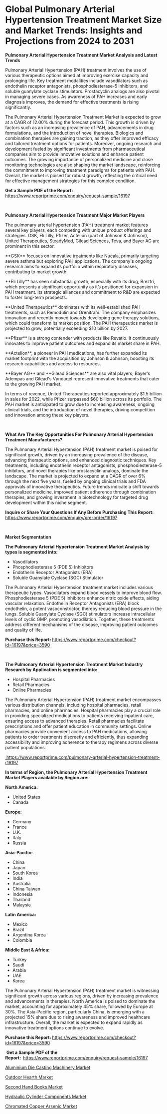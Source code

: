 <p><h1>Global Pulmonary Arterial Hypertension Treatment Market Size and Market Trends: Insights and Projections from 2024 to 2031</h1></p><p><strong>Pulmonary Arterial Hypertension Treatment Market Analysis and Latest Trends</strong></p>
<p><p>Pulmonary Arterial Hypertension (PAH) treatment involves the use of various therapeutic options aimed at improving exercise capacity and prolonging life. Key treatment modalities include vasodilators such as endothelin receptor antagonists, phosphodiesterase-5 inhibitors, and soluble guanylate cyclase stimulators. Prostacyclin analogs are also pivotal in managing severe cases. As awareness of PAH increases and early diagnosis improves, the demand for effective treatments is rising significantly.</p><p>The Pulmonary Arterial Hypertension Treatment Market is expected to grow at a CAGR of 12.00% during the forecast period. This growth is driven by factors such as an increasing prevalence of PAH, advancements in drug formulations, and the introduction of novel therapies. Biologics and combination therapies are gaining traction, as they offer improved efficacy and tailored treatment options for patients. Moreover, ongoing research and development fueled by significant investments from pharmaceutical companies aim to provide innovative solutions and enhance patient outcomes. The growing importance of personalized medicine and close monitoring technologies are also shaping the market landscape, reinforcing the commitment to improving treatment paradigms for patients with PAH. Overall, the market is poised for robust growth, reflecting the critical need for effective management strategies for this complex condition.</p></p>
<p><strong>Get a Sample PDF of the Report:&nbsp;</strong> <a href="https://www.reportprime.com/enquiry/request-sample/16197?utm_campaign=63&utm_medium=2&utm_source=Github&utm_content=ia&utm_term=02122024&utm_id=pulmonary-arterial-hypertension-treatment">https://www.reportprime.com/enquiry/request-sample/16197</a></p>
<p>&nbsp;</p>
<p><strong>Pulmonary Arterial Hypertension Treatment Major Market Players</strong></p>
<p><p>The pulmonary arterial hypertension (PAH) treatment market features several key players, each competing with unique product offerings and strategies. GSK, Eli Lilly, Pfizer, Actelion (part of Johnson & Johnson), United Therapeutics, SteadyMed, Gilead Sciences, Teva, and Bayer AG are prominent in this sector.</p><p>**GSK** focuses on innovative treatments like Nucala, primarily targeting severe asthma but exploring PAH applications. The company's ongoing research aims to expand its portfolio within respiratory diseases, contributing to market growth. </p><p>**Eli Lilly** has seen substantial growth, especially with its drug, Breztri, which presents a significant opportunity as it’s positioned for expansion in PAH treatment. Its strategic alliances and commitment to R&D are expected to foster long-term prospects.</p><p>**United Therapeutics** dominates with its well-established PAH treatments, such as Remodulin and Orenitram. The company emphasizes innovation and recently moved towards developing gene therapy solutions, which could transform its market position. The PAH therapeutics market is projected to grow, potentially exceeding $10 billion by 2027.</p><p>**Pfizer** is a strong contender with products like Revatio. It continuously innovates to improve patient outcomes and expand its market share in PAH. </p><p>**Actelion**, a pioneer in PAH medications, has further expanded its market footprint with the acquisition by Johnson & Johnson, boosting its research capabilities and access to resources.</p><p>**Bayer AG** and **Gilead Sciences** are also vital players; Bayer's Adempas and Gilead's Vyndaqel represent innovative treatments that cater to the growing PAH market.</p><p>In terms of revenue, United Therapeutics reported approximately $1.5 billion in sales for 2022, while Pfizer surpassed $60 billion across its portfolio. The PAH market is anticipated to grow due to increasing awareness, ongoing clinical trials, and the introduction of novel therapies, driving competition and innovation among these key players.</p></p>
<p>&nbsp;</p>
<p><strong>What Are The Key Opportunities For Pulmonary Arterial Hypertension Treatment Manufacturers?</strong></p>
<p><p>The Pulmonary Arterial Hypertension (PAH) treatment market is poised for significant growth, driven by an increasing prevalence of the disease, advancing therapeutic options, and enhanced diagnostic techniques. Key treatments, including endothelin receptor antagonists, phosphodiesterase-5 inhibitors, and novel therapies like prostacyclin analogs, dominate the landscape. The market is projected to expand at a CAGR of over 6% through the next five years, fueled by ongoing clinical trials and FDA approvals of innovative therapeutics. Future trends indicate a shift towards personalized medicine, improved patient adherence through combination therapies, and growing investment in biotechnology for targeted drug development within this niche segment.</p></p>
<p><strong>Inquire or Share Your Questions If Any Before Purchasing This Report:</strong> <a href="https://www.reportprime.com/enquiry/pre-order/16197?utm_campaign=63&utm_medium=2&utm_source=Github&utm_content=ia&utm_term=02122024&utm_id=pulmonary-arterial-hypertension-treatment">https://www.reportprime.com/enquiry/pre-order/16197</a></p>
<p>&nbsp;</p>
<p><strong>Market Segmentation</strong></p>
<p><strong>The Pulmonary Arterial Hypertension Treatment Market Analysis by types is segmented into:</strong></p>
<p><ul><li>Vasodilators</li><li>Phosphodiesterase 5 (PDE 5) Inhibitors</li><li>Endothelin Receptor Antagonists (ERA)</li><li>Soluble Guanylate Cyclase (SGC) Stimulator</li></ul></p>
<p><p>The Pulmonary Arterial Hypertension treatment market includes various therapeutic types. Vasodilators expand blood vessels to improve blood flow. Phosphodiesterase 5 (PDE 5) inhibitors enhance nitric oxide effects, aiding vascular relaxation. Endothelin Receptor Antagonists (ERA) block endothelin, a potent vasoconstrictor, thereby reducing blood pressure in the lungs. Soluble Guanylate Cyclase (SGC) stimulators increase intracellular levels of cyclic GMP, promoting vasodilation. Together, these treatments address different mechanisms of the disease, improving patient outcomes and quality of life.</p></p>
<p><strong>Purchase this Report:&nbsp;</strong><a href="https://www.reportprime.com/checkout?id=16197&price=3590&utm_campaign=63&utm_medium=2&utm_source=Github&utm_content=ia&utm_term=02122024&utm_id=pulmonary-arterial-hypertension-treatment">https://www.reportprime.com/checkout?id=16197&price=3590</a></p>
<p>&nbsp;</p>
<p><strong>The Pulmonary Arterial Hypertension Treatment Market Industry Research by Application is segmented into:</strong></p>
<p><ul><li>Hospital Pharmacies</li><li>Retail Pharmacies</li><li>Online Pharmacies</li></ul></p>
<p><p>The Pulmonary Arterial Hypertension (PAH) treatment market encompasses various distribution channels, including hospital pharmacies, retail pharmacies, and online pharmacies. Hospital pharmacies play a crucial role in providing specialized medications to patients receiving inpatient care, ensuring access to advanced therapies. Retail pharmacies facilitate prescriptions and offer patient education in community settings. Online pharmacies provide convenient access to PAH medications, allowing patients to order treatments discreetly and efficiently, thus expanding accessibility and improving adherence to therapy regimens across diverse patient populations.</p></p>
<p><a href="https://www.reportprime.com/pulmonary-arterial-hypertension-treatment-r16197?utm_campaign=63&utm_medium=2&utm_source=Github&utm_content=ia&utm_term=02122024&utm_id=pulmonary-arterial-hypertension-treatment">&nbsp;https://www.reportprime.com/pulmonary-arterial-hypertension-treatment-r16197</a></p>
<p><strong>In terms of Region, the Pulmonary Arterial Hypertension Treatment Market Players available by Region are:</strong></p>
<p>
    <p> <strong> North America: </strong>
        <ul>
            <li>United States</li>
            <li>Canada</li>
        </ul>
        </p> 
    <p> <strong> Europe: </strong>
        <ul>
            <li>Germany</li>
            <li>France</li>
            <li>U.K.</li>
            <li>Italy</li>
            <li>Russia</li>
        </ul>
        </p> 
    <p> <strong> Asia-Pacific: </strong>
        <ul>
            <li>China</li>
            <li>Japan</li>
            <li>South Korea</li>
            <li>India</li>
            <li>Australia</li>
            <li>China Taiwan</li>
            <li>Indonesia</li>
            <li>Thailand</li>
            <li>Malaysia</li>
        </ul>
        </p> 
    <p> <strong> Latin America: </strong>
        <ul>
            <li>Mexico</li>
            <li>Brazil</li>
            <li>Argentina Korea</li>
            <li>Colombia</li>
        </ul>
        </p> 
    <p> <strong> Middle East & Africa: </strong>
        <ul>
            <li>Turkey</li>
            <li>Saudi</li>
            <li>Arabia</li>
            <li>UAE</li>
            <li>Korea</li>
        </ul>
    </p>
    </p>
<p><p>The Pulmonary Arterial Hypertension (PAH) treatment market is witnessing significant growth across various regions, driven by increasing prevalence and advancements in therapies. North America is poised to dominate the market, accounting for approximately 45% share, followed by Europe at 30%. The Asia-Pacific region, particularly China, is emerging with a projected 15% share due to rising awareness and improved healthcare infrastructure. Overall, the market is expected to expand rapidly as innovative treatment options continue to evolve.</p></p>
<p><strong>Purchase this Report: </strong><a href="https://www.reportprime.com/checkout?id=16197&price=3590&utm_campaign=63&utm_medium=2&utm_source=Github&utm_content=ia&utm_term=02122024&utm_id=pulmonary-arterial-hypertension-treatment">https://www.reportprime.com/checkout?id=16197&price=3590</a></p>
<p>&nbsp;<strong>Get a Sample PDF of the Report:&nbsp;&nbsp;</strong><a href="https://www.reportprime.com/enquiry/request-sample/16197?utm_campaign=63&utm_medium=2&utm_source=Github&utm_content=ia&utm_term=02122024&utm_id=pulmonary-arterial-hypertension-treatment">https://www.reportprime.com/enquiry/request-sample/16197</a></p>
<p><strong></strong></p>
<p><p><a href="https://www.linkedin.com/pulse/global-aluminium-die-casting-machinery-market-exploring-share-4m0zf?utm_campaign=63&utm_medium=2&utm_source=Github&utm_content=ia&utm_term=02122024&utm_id=pulmonary-arterial-hypertension-treatment">Aluminium Die Casting Machinery Market</a></p><p><a href="https://github.com/ygfu6u/Market-Research-Report-List-1/blob/main/outdoor-hearth-market.md?utm_campaign=63&utm_medium=2&utm_source=Github&utm_content=ia&utm_term=02122024&utm_id=pulmonary-arterial-hypertension-treatment">Outdoor Hearth Market</a></p><p><a href="https://github.com/JubayerMia832/Market-Research-Report-List-1/blob/main/second-hand-books-market.md?utm_campaign=63&utm_medium=2&utm_source=Github&utm_content=ia&utm_term=02122024&utm_id=pulmonary-arterial-hypertension-treatment">Second Hand Books Market</a></p><p><a href="https://www.linkedin.com/pulse/projecting-hydraulic-cylinder-components-markets-future-4zt2f?utm_campaign=63&utm_medium=2&utm_source=Github&utm_content=ia&utm_term=02122024&utm_id=pulmonary-arterial-hypertension-treatment">Hydraulic Cylinder Components Market</a></p><p><a href="https://issuu.com/reportprime-2/docs/chromated-copper-arsenic-market-size-2030.pptx?utm_campaign=63&utm_medium=2&utm_source=Github&utm_content=ia&utm_term=02122024&utm_id=pulmonary-arterial-hypertension-treatment">Chromated Copper Arsenic Market</a></p></p>